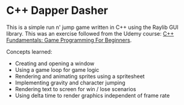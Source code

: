 # C++ Dapper Dasher

This is a simple run n' jump game written in C++ using the Raylib GUI library. This was an exercise followed from the Udemy course: [C++ Fundamentals: Game Programming For Beginners](https://www.udemy.com/course/cpp-fundamentals).

Concepts learned:
* Creating and opening a window
* Using a game loop for game logic
* Rendering and animating sprites using a spritesheet
* Implementing gravity and character jumping
* Rendering text to screen for win / lose scenarios
* Using delta time to render graphics independent of frame rate